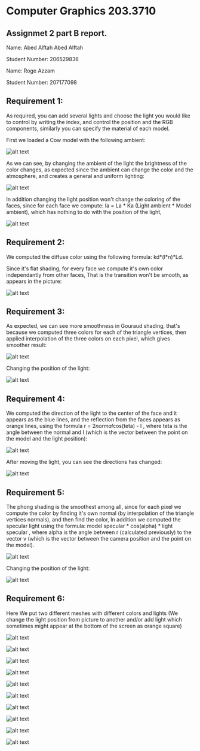 # Computer Graphics 203.3710
## Assignmet 2 part B report.

Name: Abed Alftah Abed Alftah

Student Number: 206529836

Name: Roge Azzam

Student Number: 207177098

## Requirement 1:

As required, you can add several lights and choose the light you would like to control by writing the index, and control the position and the RGB components, similarly you can specify the material of each model.

First we loaded a Cow model with the following ambient:


![alt text](https://github.com/HaifaGraphicsCourses/computer-graphics-2023-abedalftah-rogeazzam/blob/master/Assignment2Report/Q1_1.png)

As we can see, by changing the ambient of the light the brightness of the color changes, as expected since the ambient can change the color and the atmosphere, and creates a general and uniform lighting:


![alt text](https://github.com/HaifaGraphicsCourses/computer-graphics-2023-abedalftah-rogeazzam/blob/master/Assignment2Report/Q1_2.png)



In addition changing the light position won't change the coloring of the faces, since for each face we compute: Ia = La * Ka (Light ambient * Model ambient), which has nothing to do with the position of the light,


![alt text](https://github.com/HaifaGraphicsCourses/computer-graphics-2023-abedalftah-rogeazzam/blob/master/Assignment2Report/Q1_3.png)



## Requirement 2:


We computed the diffuse color using the following formula: kd*(l*n)*Ld.

Since it's flat shading, for every face we compute it's own color independantly from other faces, That is the transition won't be smooth, as appears in the picture:


![alt text](https://github.com/HaifaGraphicsCourses/computer-graphics-2023-abedalftah-rogeazzam/blob/master/Assignment2Report/Q2_1.png)



## Requirement 3:


As expected, we can see more smoothness in Gouraud shading, that's because we computed three colors for each of the triangle vertices, then applied interpolation of the three colors on each pixel, which gives smoother result:


![alt text](https://github.com/HaifaGraphicsCourses/computer-graphics-2023-abedalftah-rogeazzam/blob/master/Assignment2Report/Q3_1.png)


Changing the position of the light:


![alt text](https://github.com/HaifaGraphicsCourses/computer-graphics-2023-abedalftah-rogeazzam/blob/master/Assignment2Report/Q3_2.png)



## Requirement 4:


We computed the direction of the light to the center of the face and it appears as the blue lines, and the reflection from the faces appears as orange lines, using the formula  r = 2*normal*cos(teta) - I ,  where teta is the angle between the normal and I (which is the vector between the point on the model and the light position):


![alt text](https://github.com/HaifaGraphicsCourses/computer-graphics-2023-abedalftah-rogeazzam/blob/master/Assignment2Report/Q4_1.png)


After moving the light, you can see the directions has changed:


![alt text](https://github.com/HaifaGraphicsCourses/computer-graphics-2023-abedalftah-rogeazzam/blob/master/Assignment2Report/Q4_2.png)



## Requirement 5:


The phong shading is the smoothest among all, since for each pixel we compute the color by finding it's own normal (by interpolation of the triangle vertices normals), and then find the color, In addition we computed the specular light using the formula:  model specular * cos(alpha) * light specular , where alpha is the angle between r (calculated previously) to the vector v (which is the vector between the camera position and the point on the model).


![alt text](https://github.com/HaifaGraphicsCourses/computer-graphics-2023-abedalftah-rogeazzam/blob/master/Assignment2Report/Q5_1.png)


Changing the position of the light:


![alt text](https://github.com/HaifaGraphicsCourses/computer-graphics-2023-abedalftah-rogeazzam/blob/master/Assignment2Report/Q5_2.png)



## Requirement 6:


Here We put two different meshes with different colors and lights (We change the light position from picture to another and/or add light which sometimes might appear at the bottom of the screen as orange square)


![alt text](https://github.com/HaifaGraphicsCourses/computer-graphics-2023-abedalftah-rogeazzam/blob/master/Assignment2Report/Q6_1.png)



![alt text](https://github.com/HaifaGraphicsCourses/computer-graphics-2023-abedalftah-rogeazzam/blob/master/Assignment2Report/Q6_2.png)



![alt text](https://github.com/HaifaGraphicsCourses/computer-graphics-2023-abedalftah-rogeazzam/blob/master/Assignment2Report/Q6_3.png)



![alt text](https://github.com/HaifaGraphicsCourses/computer-graphics-2023-abedalftah-rogeazzam/blob/master/Assignment2Report/Q6_4.png)



![alt text](https://github.com/HaifaGraphicsCourses/computer-graphics-2023-abedalftah-rogeazzam/blob/master/Assignment2Report/Q6_5.png)



![alt text](https://github.com/HaifaGraphicsCourses/computer-graphics-2023-abedalftah-rogeazzam/blob/master/Assignment2Report/Q6_6.png)



![alt text](https://github.com/HaifaGraphicsCourses/computer-graphics-2023-abedalftah-rogeazzam/blob/master/Assignment2Report/Q6_7.png)



![alt text](https://github.com/HaifaGraphicsCourses/computer-graphics-2023-abedalftah-rogeazzam/blob/master/Assignment2Report/Q6_8.png)



![alt text](https://github.com/HaifaGraphicsCourses/computer-graphics-2023-abedalftah-rogeazzam/blob/master/Assignment2Report/Q6_9.png)



![alt text](https://github.com/HaifaGraphicsCourses/computer-graphics-2023-abedalftah-rogeazzam/blob/master/Assignment2Report/Q6_10.png)
